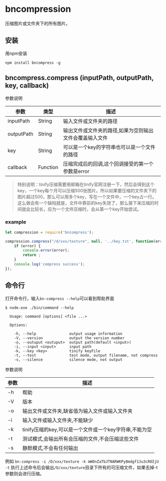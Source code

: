 # bncompression
压缩图片或文件夹下的所有图片。
## 安装
用npm安装

`npm install bncompress -g`

## bncompress.compress (inputPath, outputPath, key, callback)
参数说明

参数 | 类型 | 描述
---|---|---
inputPath | String | 输入文件或文件夹的路径
outputPath | String | 输出文件或文件夹的路径,如果为空则输出文件会覆盖输入文件
key | String | 可以是一个key的字符串也可以是一个文件的路径
callback | Function | 压缩完成后的回调,这个回调接受的第一个参数是error
> 特别说明：tinify压缩需要用邮箱在tinify官网注册一下，然后会得到这个key，一个key每个月可以压缩500张图片。所以如果要压缩的文件夹下的图片超过500，那么可以用多个key，写在一个文件中，一个key占一行。这么做会有一个缺陷就是，文件中靠前的key失效了，那么接下来压缩的时间就会比较长，应为一个文件压缩时，会从第一个key开始尝试。

### example
```javascript
let compression = require('bncompress');

compression.compress("/d/xxx/texture", null, '../key.txt', function(error){
    if (error) {
        console.error(error);
        return ;
    }
    console.log('compress success');
});
```

## 命令行
打开命令行，输入`bn-compress --help`可以看到帮助界面
```
$ node.exe ./bin/command --help

  Usage: command [options] <file ...>

  Options:

    -h, --help               output usage information
    -V, --version            output the version number
    -o, --outuput <outuput>  output path(default <input>)
    -i, --input <input>      input path
    -k, --key <key>          tinify keyFile
    -t, --test               test mode, output filename, not compress
    -s, --silence            silence mode, not output
```

参数说明

参数 | 描述
---|---
-h | 帮助
-V | 版本
-o | 输出文件或文件夹,缺省值为输入文件或输入文件夹
-i | 输入文件或输入文件夹,不能缺少
-k | tinify压缩的key,可以是一个文件或一个key字符串,不能为空
-t | 测试模式,会输出所有会压缩的文件,不会压缩这些文件
-s | 静默模式,不会有任何输出

例如
`bn-compress -i /D/xxx/texture -k mWOnZaTbJTNARWKPy8mdgf1Ju3cROIjU -t`
执行上述命令后会输出`/D/xxx/texture`目录下所有的可压缩文件，如果去掉-t参数则会进行压缩。